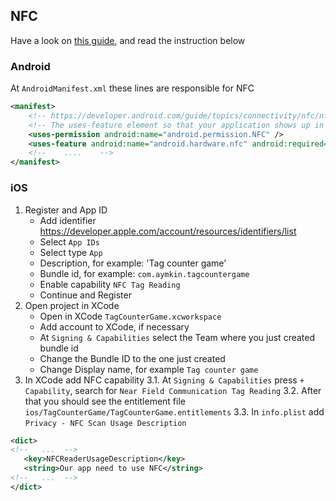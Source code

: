 ## NFC

Have a look on [this guide](https://github.com/revtel/react-native-nfc-manager/blob/main/setup.md), and read the instruction below

### Android

At `AndroidManifest.xml` these lines are responsible for NFC

```xml
<manifest>
    <!-- https://developer.android.com/guide/topics/connectivity/nfc/nfc#manifest  -->
    <!-- The uses-feature element so that your application shows up in Google Play only for devices that have NFC hardware  -->
    <uses-permission android:name="android.permission.NFC" />
    <uses-feature android:name="android.hardware.nfc" android:required="true" />
    <!--    ....    -->
</manifest>
```

### iOS

1. Register and App ID
   - Add identifier https://developer.apple.com/account/resources/identifiers/list
   - Select `App IDs`
   - Select type `App`
   - Description, for example: 'Tag counter game'
   - Bundle id, for example: `com.aymkin.tagcountergame`
   - Enable capability `NFC Tag Reading`
   - Continue and Register
2. Open project in XCode
   - Open in XCode `TagCounterGame.xcworkspace`
   - Add account to XCode, if necessary
   - At `Signing & Capabilities` select the Team where you just created bundle id
   - Change the Bundle ID to the one just created
   - Change Display name, for example `Tag counter game`
3. In XCode add NFC capability
   3.1. At `Signing & Capabilities` press `+ Capability`, search for `Near Field Communication Tag Reading`
   3.2. After that you should see the entitlement file `ios/TagCounterGame/TagCounterGame.entitlements`
   3.3. In `info.plist` add `Privacy - NFC Scan Usage Description`
```xml
<dict>
<!--   ...  -->
   <key>NFCReaderUsageDescription</key>
   <string>Our app need to use NFC</string>
<!--   ...  -->
</dict>
```
